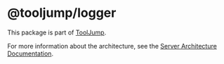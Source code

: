 # @tooljump/logger

This package is part of [ToolJump](https://tooljump.dev/).

For more information about the architecture, see the [Server Architecture Documentation](https://tooljump.dev/docs/server-architecture).

